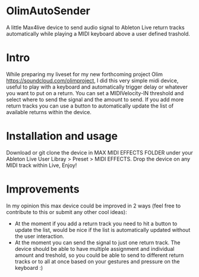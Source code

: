 # OlimAutoSender
A little Max4live device to send audio signal to Ableton Live return tracks  automatically while playing a MIDI keyboard above a user defined trashold.

# Intro
While preparing my liveset for my new forthcoming project Olim https://soundcloud.com/olimproject, I did this very simple midi device, useful to play with a keyboard and automatically trigger delay or whatever you want to put on a return. 
You can set a MIDIVelocity-IN threshold and select where to send the signal and the amount to send. 
If you add more return tracks you can use a button to automatically update the list of available returns within the device. 

# Installation and usage
Download or git clone the device in MAX MIDI EFFECTS FOLDER under your Ableton Live User Libray > Preset > MIDI EFFECTS.
Drop the device on any MIDI track within Live, Enjoy!

# Improvements 
In my opinion this max device could be improved in 2 ways (feel free to contribute to this or submit any other cool ideas):
- At the moment if you add a return track you need to hit a button to update the list, would be nice if the list is automatically updated without the user interaction.
- At the moment you can send the signal to just one return track. The device should be able to have multiple assignment and individual amount and treshold, so you could be able to send to different return tracks or to all at once based on your gestures and pressure on the keyboard :)
